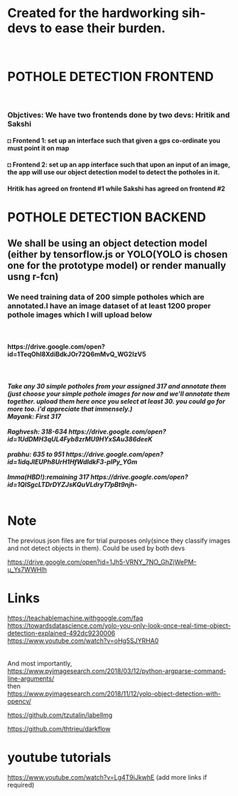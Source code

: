 <h1>Created for the hardworking sih-devs to ease their burden.</h1>
<br>
<h1>POTHOLE DETECTION FRONTEND</h1>
<br>
<h3>Objctives: We have two frontends done by two devs: Hritik and Sakshi</h3>
<h4>◘ Frontend 1: set up an interface such that given a gps co-ordinate you must point it on map </h4>
<h4>◘ Frontend 2: set up an app interface such that upon an input of an image, the app will use our object detection model to detect the potholes in it.</h4>
<h4>Hritik has agreed on frontend #1 while Sakshi has agreed on frontend #2 </h4>

# POTHOLE DETECTION BACKEND
<h2>We shall be using an object detection model (either by tensorflow.js or YOLO(YOLO is chosen one for the prototype model) or render manually usng r-fcn)</h2>
<h3>We need training data of 200 simple potholes which are annotated.I have an image dataset of at least 1200 proper pothole images which I will upload below</h3>
<br>
<h4>https://drive.google.com/open?id=1TeqOhl8XdiBdkJOr72Q6mMvQ_WG2IzV5</h4>
<br>
<h5> Take any 30 simple potholes from your assigned 317 and annotate them (just choose your simple pothole images for now and we'll annotate them together. upload them here once you select at least 30. you could go for more too. i'd appreciate that immensely.)
<br>
Mayank: First 317 <br>
<br>
Raghvesh: 318-634 https://drive.google.com/open?id=1UdDMH3qUL4Fyb8zrMU9HYxSAu386deeK<br>
<br>
prabhu: 635 to 951 https://drive.google.com/open?id=1idqJIEUPh8UrH1HfWdldkF3-pIPy_YGm<br>
<br>
Imma(HBD!):remaining 317 https://drive.google.com/open?id=1QISgcLTDrDYZJsKQuVLdryT7pBt9njh-<br> 
<br>
  
# Note <br>
The previous json files are for trial purposes only(since they classify images and not detect objects in them). Could be used by both devs 
<br>
  
  
 https://drive.google.com/open?id=1Jh5-VRNY_7NO_GhZjWePM-u_Ys7WWHIh
 
 
# Links <br>
https://teachablemachine.withgoogle.com/faq <br>
https://towardsdatascience.com/yolo-you-only-look-once-real-time-object-detection-explained-492dc9230006 <br>
https://www.youtube.com/watch?v=oHg5SJYRHA0 <br>
<br><br>And most importantly,<br>
https://www.pyimagesearch.com/2018/03/12/python-argparse-command-line-arguments/ <br>
then <br>
https://www.pyimagesearch.com/2018/11/12/yolo-object-detection-with-opencv/
<br>

https://github.com/tzutalin/labelImg  <br>

https://github.com/thtrieu/darkflow
<br>



# youtube tutorials <br>
https://www.youtube.com/watch?v=Lg4T9iJkwhE
(add more links if required)
